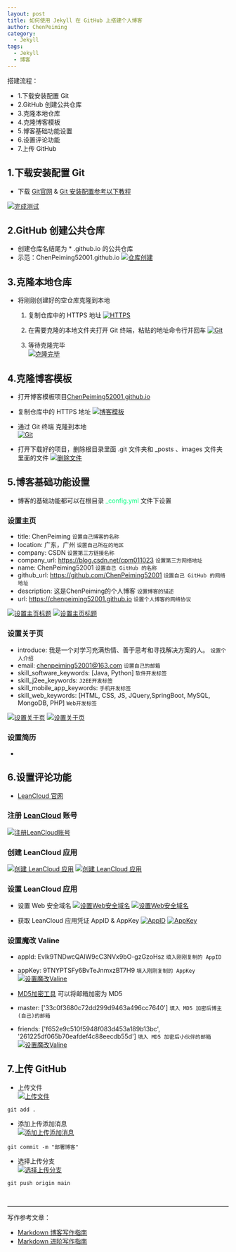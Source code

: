 ```yaml
---
layout: post
title: 如何使用 Jekyll 在 GitHub 上搭建个人博客
author: ChenPeiming
category:
  - Jekyll
tags:
  - Jekyll
  - 博客
---
```


搭建流程：
- 1.下载安装配置 Git
- 2.GitHub 创建公共仓库
- 3.克隆本地仓库
- 4.克隆博客模板
- 5.博客基础功能设置
- 6.设置评论功能
- 7.上传 GitHub



## 1.下载安装配置 Git

- 下载 [Git官网](https://git-scm.com/) & [Git 安装配置参考以下教程](https://blog.csdn.net/m0_72983118/article/details/130546429)

[![完成测试](/images/2023/2023-12-12-create-blog/2023-12-12-create-blog-1.png)](/images/2023/2023-12-12-create-blog/2023-12-12-create-blog-1.png)

## 2.GitHub 创建公共仓库

- 创建仓库名结尾为 * .github.io 的公共仓库
- 示范：ChenPeiming52001.github.io
  [![仓库创建](/images/2023/2023-12-12-create-blog/2023-12-12-create-blog-2.png)](/images/2023/2023-12-12-create-blog/2023-12-12-create-blog-2.png)

## 3.克隆本地仓库

- 将刚刚创建好的空仓库克隆到本地

	1. 复制仓库中的 HTTPS 地址
	[![HTTPS](/images/2023/2023-12-12-create-blog/2023-12-12-create-blog-3.png)](/images/2023/2023-12-12-create-blog/2023-12-12-create-blog-3.png)
	
	2. 在需要克隆的本地文件夹打开 Git 终端，粘贴的地址命令行并回车
	[![Git](/images/2023/2023-12-12-create-blog/2023-12-12-create-blog-4.png)](/images/2023/2023-12-12-create-blog/2023-12-12-create-blog-4.png)
	
	3. 等待克隆完毕   
	[![克隆完毕](/images/2023/2023-12-12-create-blog/2023-12-12-create-blog-5.png)](/images/2023/2023-12-12-create-blog/2023-12-12-create-blog-5.png)

## 4.克隆博客模板

- 打开博客模板项目[ChenPeiming52001.github.io](https://github.com/ChenPeiming52001/ChenPeiming52001.github.io)

- 复制仓库中的 HTTPS 地址
  [![博客模板](/images/2023/2023-12-12-create-blog/2023-12-12-create-blog-6.png)](/images/2023/2023-12-12-create-blog/2023-12-12-create-blog-6.png)

- 通过 Git 终端 克隆到本地    
[![Git](/images/2023/2023-12-12-create-blog/2023-12-12-create-blog-7.png)](/images/2023/2023-12-12-create-blog/2023-12-12-create-blog-7.png)

- 打开下载好的项目，删除根目录里面 .git 文件夹和 _posts 、images 文件夹里面的文件
[![删除文件](/images/2023/2023-12-12-create-blog/2023-12-12-create-blog-8.png)](/images/2023/2023-12-12-create-blog/2023-12-12-create-blog-8.png)

## 5.博客基础功能设置

- 博客的基础功能都可以在根目录 <font color=SpringGreen>_config.yml</font> 文件下设置

### 设置主页

- title: ChenPeiming	`设置自己博客的名称`
- location: 广东，广州	`设置自己所在的地区`
- company: CSDN		`设置第三方链接名称`
- company_url: https://blog.csdn.net/cpm011023	`设置第三方网络地址`
- name: ChenPeiming52001	`设置自己 GitHub 的名称`
- github_url: https://github.com/ChenPeiming52001	`设置自己 GitHub 的网络地址`
- description: 这是ChenPeiming的个人博客	`设置博客的描述`
- url: https://chenpeiming52001.github.io	`设置个人博客的网络协议`

[![设置主页标题](/images/2023/2023-12-12-create-blog/2023-12-12-create-blog-9-1.png)](/images/2023/2023-12-12-create-blog/2023-12-12-create-blog-9-1.png)
[![设置主页标题](/images/2023/2023-12-12-create-blog/2023-12-12-create-blog-9-2.png)](/images/2023/2023-12-12-create-blog/2023-12-12-create-blog-9-2.png)

### 设置关于页

- introduce: 我是一个对学习充满热情、善于思考和寻找解决方案的人。	`设置个人介绍`
- email: chenpeiming52001@163.com	`设置自己的邮箱`
- skill_software_keywords: [Java,  Python]		`软件开发标签`
- skill_j2ee_keywords:		`J2EE开发标签`
- skill_mobile_app_keywords: 	`手机开发标签`
- skill_web_keywords: [HTML, CSS, JS, JQuery,SpringBoot, MySQL, MongoDB, PHP]	`Web开发标签`

[![设置关于页](/images/2023/2023-12-12-create-blog/2023-12-12-create-blog-10-1.png)](/images/2023/2023-12-12-create-blog/2023-12-12-create-blog-10-1.png)
[![设置关于页](/images/2023/2023-12-12-create-blog/2023-12-12-create-blog-10-2.png)](/images/2023/2023-12-12-create-blog/2023-12-12-create-blog-10-2.png)

### 设置简历

- 

## 6.设置评论功能

- [LeanCloud 官网](https://console-e1.leancloud.cn/)

### 注册 [LeanCloud](https://console-e1.leancloud.cn/register) 账号

[![注册LeanCloud账号](/images/2023/2023-12-12-create-blog/2023-12-12-create-blog-11.png)](/images/2023/2023-12-12-create-blog/2023-12-12-create-blog-11.png)

### 创建 LeanCloud  应用

[![创建 LeanCloud  应用](/images/2023/2023-12-12-create-blog/2023-12-12-create-blog-12-1.png)](/images/2023/2023-12-12-create-blog/2023-12-12-create-blog-12-1.png)
[![创建 LeanCloud  应用](/images/2023/2023-12-12-create-blog/2023-12-12-create-blog-12-2.png)](/images/2023/2023-12-12-create-blog/2023-12-12-create-blog-12-2.png)

### 设置 LeanCloud  应用
- 设置 Web 安全域名
	[![设置Web安全域名](/images/2023/2023-12-12-create-blog/2023-12-12-create-blog-13-1.png)](/images/2023/2023-12-12-create-blog/2023-12-12-create-blog-13-1.png)
	[![设置Web安全域名](/images/2023/2023-12-12-create-blog/2023-12-12-create-blog-13-2.png)](/images/2023/2023-12-12-create-blog/2023-12-12-create-blog-13-2.png)
	
- 获取 LeanCloud  应用凭证 AppID & AppKey
	[![AppID](/images/2023/2023-12-12-create-blog/2023-12-12-create-blog-14-1.png)](/images/2023/2023-12-12-create-blog/2023-12-12-create-blog-14-1.png)
	[![AppKey](/images/2023/2023-12-12-create-blog/2023-12-12-create-blog-14-2.png)](/images/2023/2023-12-12-create-blog/2023-12-12-create-blog-14-2.png)
	
### 设置魔改 Valine
- appId: Evlk9TNDwcQAIW9cC3NVx9bO-gzGzoHsz		 `填入刚刚复制的 AppID`
- appKey: 9TNYPTSFy6BvTeJnmxzBT7H9		`填入刚刚复制的 AppKey`
	[![设置魔改Valine](/images/2023/2023-12-12-create-blog/2023-12-12-create-blog-15-1.png)](/images/2023/2023-12-12-create-blog/2023-12-12-create-blog-15-1.png)
	
- [MD5加密工具](https://c.runoob.com/front-end/703/) 可以将邮箱加密为 MD5
- master: ['33c0f3680c72dd299d9463a496cc7640']		`填入 MD5 加密后博主(自己)的邮箱`
- friends: ['f652e9c510f5948f083d453a189b13bc', '261225df065b70eafdef4c88eecdb55d']		`填入 MD5 加密后小伙伴的邮箱`
	[![设置魔改Valine](/images/2023/2023-12-12-create-blog/2023-12-12-create-blog-15-2.png)](/images/2023/2023-12-12-create-blog/2023-12-12-create-blog-15-2.png)

## 7.上传 GitHub

- 上传文件   
[![上传文件](/images/2023/2023-12-12-create-blog/2023-12-12-create-blog-16-1.png)](/images/2023/2023-12-12-create-blog/2023-12-12-create-blog-16-1.png)

```
git add .
```

- 添加上传添加消息  
[![添加上传添加消息](/images/2023/2023-12-12-create-blog/2023-12-12-create-blog-16-2.png)](/images/2023/2023-12-12-create-blog/2023-12-12-create-blog-16-2.png)

```
git commit -m "部署博客"
```

- 选择上传分支  
[![选择上传分支](/images/2023/2023-12-12-create-blog/2023-12-12-create-blog-16-3.png)](/images/2023/2023-12-12-create-blog/2023-12-12-create-blog-16-3.png)

```
git push origin main
```

<br>

------

写作参考文章：

- [Markdown 博客写作指南](/markdown/2023/12/13Blog-Found.html)
- [Markdown 进阶写作指南](/markdown/2023/12/14Blog-Advanced-Found.html)
